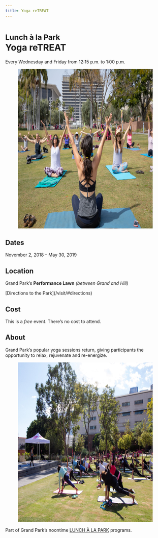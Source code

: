 ```yaml
---
title: Yoga reTREAT
---
```


# <small>Lunch à la Park</small><br />Yoga reTREAT

Every Wednesday and Friday from <time datetime="12:15">12:15 p.m.</time> to <time datetime="13:00">1:00 p.m.</time>

<figure>
  <img src="/uploads/yoga-4.jpg" alt="Yoga" height="500" />
</figure>

## Dates

November 2, 2018 – May 30, 2019

## Location

Grand Park’s **Performance Lawn** _(between Grand and Hill)_

<p class="action" markdown="1">
[Directions to the Park](/visit/#directions)
</p>

## Cost

This is a _free_ event. There’s no cost to attend.

## About

Grand Park’s popular yoga sessions return, giving participants the opportunity to relax, rejuvenate and re-energize.

<figure>
  <img src="/uploads/yoga-2.jpg" alt="Yoga" height="500" />
</figure>

Part of Grand Park’s noontime [LUNCH À LA PARK](/lunch/) programs.
